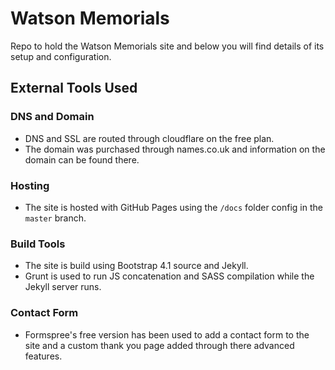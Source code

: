 # Watson Memorials
Repo to hold the Watson Memorials site and below you will find details of its setup and configuration.
## External Tools Used
### DNS and Domain
 - DNS and SSL are routed through cloudflare on the free plan.
 - The domain was purchased through names.co.uk and information on the domain can be found there.
### Hosting
 - The site is hosted with GitHub Pages using the `/docs` folder config in the `master` branch.
### Build Tools
 - The site is build using Bootstrap 4.1 source and Jekyll.
 - Grunt is used to run JS concatenation and SASS compilation while the Jekyll server runs.
### Contact Form
 - Formspree's free version has been used to add a contact form to the site and a custom thank you page added through there advanced features.
 

